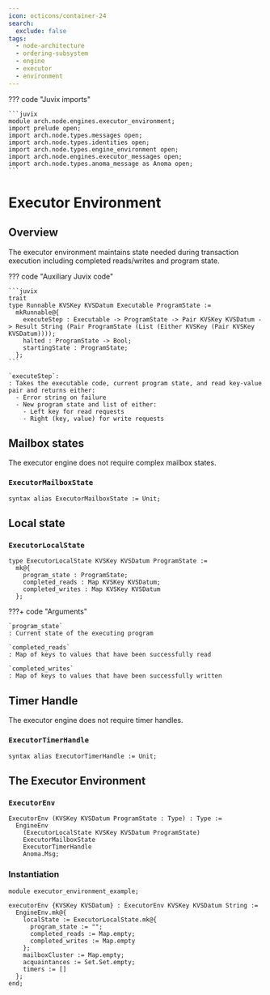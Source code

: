 ```yaml
---
icon: octicons/container-24
search:
  exclude: false
tags:
  - node-architecture
  - ordering-subsystem
  - engine
  - executor
  - environment
---
```


??? code "Juvix imports"

    ```juvix
    module arch.node.engines.executor_environment;
    import prelude open;
    import arch.node.types.messages open;
    import arch.node.types.identities open;
    import arch.node.types.engine_environment open;
    import arch.node.engines.executor_messages open;
    import arch.node.types.anoma_message as Anoma open;
    ```

# Executor Environment

## Overview

The executor environment maintains state needed during transaction execution including completed reads/writes and program state.

??? code "Auxiliary Juvix code"

    ```juvix
    trait
    type Runnable KVSKey KVSDatum Executable ProgramState :=
      mkRunnable@{
        executeStep : Executable -> ProgramState -> Pair KVSKey KVSDatum -> Result String (Pair ProgramState (List (Either KVSKey (Pair KVSKey KVSDatum))));
        halted : ProgramState -> Bool;
        startingState : ProgramState;
      };
    ```

    `executeStep`:
    : Takes the executable code, current program state, and read key-value pair and returns either:
      - Error string on failure
      - New program state and list of either:
        - Left key for read requests
        - Right (key, value) for write requests

## Mailbox states

The executor engine does not require complex mailbox states.

### `ExecutorMailboxState`

```juvix
syntax alias ExecutorMailboxState := Unit;
```

## Local state

### `ExecutorLocalState`

```juvix
type ExecutorLocalState KVSKey KVSDatum ProgramState :=
  mk@{
    program_state : ProgramState;
    completed_reads : Map KVSKey KVSDatum;
    completed_writes : Map KVSKey KVSDatum
  };
```

???+ code "Arguments"

    `program_state`
    : Current state of the executing program

    `completed_reads`
    : Map of keys to values that have been successfully read

    `completed_writes`
    : Map of keys to values that have been successfully written

## Timer Handle

The executor engine does not require timer handles.

### `ExecutorTimerHandle`

```juvix
syntax alias ExecutorTimerHandle := Unit;
```

## The Executor Environment

### `ExecutorEnv`

```juvix
ExecutorEnv (KVSKey KVSDatum ProgramState : Type) : Type :=
  EngineEnv
    (ExecutorLocalState KVSKey KVSDatum ProgramState)
    ExecutorMailboxState
    ExecutorTimerHandle
    Anoma.Msg;
```

### Instantiation

<!-- --8<-- [start:executorEnv] -->
```juvix extract-module-statements
module executor_environment_example;

executorEnv {KVSKey KVSDatum} : ExecutorEnv KVSKey KVSDatum String :=
  EngineEnv.mk@{
    localState := ExecutorLocalState.mk@{
      program_state := "";
      completed_reads := Map.empty;
      completed_writes := Map.empty
    };
    mailboxCluster := Map.empty;
    acquaintances := Set.Set.empty;
    timers := []
  };
end;
```
<!-- --8<-- [end:executorEnv] -->
